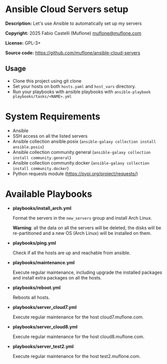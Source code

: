 # Ansible Cloud Servers setup

**Description:** Let's use Ansible to automatically set up my servers

**Copyright:** 2025 Fabio Castelli (Muflone) <muflone@muflone.com>

**License:** GPL-3+

**Source code:** https://github.com/muflone/ansible-cloud-servers

## Usage

- Clone this project using git clone
- Set your hosts on both `hosts.yaml` and `host_vars` directory.
- Run your playbooks with ansible playbooks with
`ansible-playbook playbooks/tasks/<NAME>.yml`

# System Requirements

* Ansible
* SSH access on all the listed servers
* Ansible collection ansible.posix (`ansible-galaxy collection install ansible.posix`)
* Ansible collection community.general (`ansible-galaxy collection install community.general`)
* Ansible collection community.docker (`ansible-galaxy collection install community.docker`)
* Python requests module (https://pypi.org/project/requests/)

# Available Playbooks

- **playbooks/install_arch.yml**

  Format the servers in the `new_servers` group and install Arch Linux.

  **Warning**: all the data on all the servers will be deleted, the disks will
  be re-partitioned and a new OS (Arch Linux) will be installed on them.
- **playbooks/ping.yml**

  Check if all the hosts are up and reachable from ansible.
- **playbooks/maintenance.yml**

  Execute regular maintenance, including upgrade the installed packages and
  install extra packages on all the hosts.
- **playbooks/reboot.yml**

  Reboots all hosts.
- **playbooks/server_cloud7.yml**

  Execute regular maintenance for the host cloud7.muflone.com.

- **playbooks/server_cloud8.yml**

  Execute regular maintenance for the host cloud8.muflone.com.

- **playbooks/server_test2.yml**

  Execute regular maintenance for the host test2.muflone.com.
